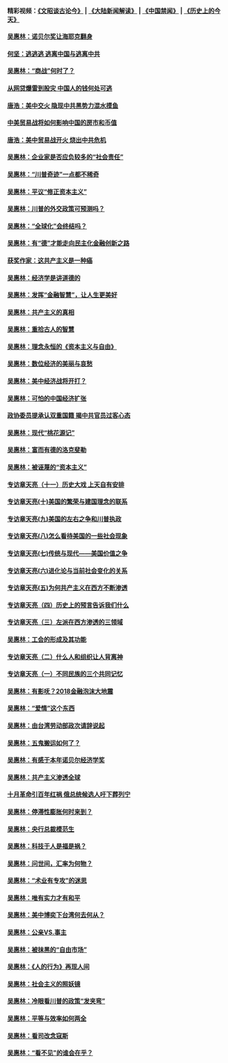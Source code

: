 #### 精彩视频：[《文昭谈古论今》](https://github.com/gfw-breaker/wenzhao/blob/master/README.md?t=12051532) | [《大陆新闻解读》](https://github.com/gfw-breaker/ntdtv-comedy/blob/master/README.md?t=12051532) | [《中国禁闻》](https://github.com/gfw-breaker/ntdtv-news/blob/master/README.md?t=12051532) | [《历史上的今天》](https://github.com/gfw-breaker/today-in-history/blob/master/README.md?t=12051532) 

#### [吴惠林：诺贝尔奖让海耶克翻身](../pages/nsc423/n10890049.md?t=12051532) 

#### [何坚：逃逃逃 逃离中国与逃离中共](../pages/nsc423/n10592891.md?t=12051532) 

#### [吴惠林：“商战”何时了？](../pages/nsc423/n10573558.md?t=12051532) 

#### [从网贷爆雷到股灾 中国人的钱何处可逃](../pages/nsc423/n10572800.md?t=12051532) 

#### [唐浩：美中交火 隐现中共黑势力混水摸鱼](../pages/nsc423/n10544040.md?t=12051532) 

#### [中美贸易战将如何影响中国的房市和币值](../pages/nsc423/n10543697.md?t=12051532) 

#### [唐浩：美中贸易战开火 烧出中共危机](../pages/nsc423/n10540126.md?t=12051532) 

#### [吴惠林：企业家是否应负较多的“社会责任”](../pages/nsc423/n10535022.md?t=12051532) 

#### [吴惠林：“川普奇迹”一点都不稀奇](../pages/nsc423/n10512808.md?t=12051532) 

#### [吴惠林：平议“修正资本主义”](../pages/nsc423/n10495724.md?t=12051532) 

#### [吴惠林：川普的外交政策可预测吗？](../pages/nsc423/n10462387.md?t=12051532) 

#### [吴惠林：“全球化”会终结吗？](../pages/nsc423/n10452838.md?t=12051532) 

#### [吴惠林：有“德”才能走向民主化金融创新之路](../pages/nsc423/n10432292.md?t=12051532) 

#### [获奖作家：这共产主义是一种癌](../pages/nsc423/n10431541.md?t=12051532) 

#### [吴惠林：经济学是讲道德的](../pages/nsc423/n10398014.md?t=12051532) 

#### [吴惠林：发挥“金融智慧”，让人生更美好](../pages/nsc423/n10375019.md?t=12051532) 

#### [吴惠林：共产主义的真相](../pages/nsc423/n10351394.md?t=12051532) 

#### [吴惠林：重拾古人的智慧](../pages/nsc423/n10337691.md?t=12051532) 

#### [吴惠林：理念永恒的《资本主义与自由》](../pages/nsc423/n10316274.md?t=12051532) 

#### [吴惠林：数位经济的美丽与哀愁](../pages/nsc423/n10292946.md?t=12051532) 

#### [吴惠林：美中经济战将开打？](../pages/nsc423/n10258825.md?t=12051532) 

#### [吴惠林：可怕的中国经济扩张](../pages/nsc423/n10219147.md?t=12051532) 

#### [政协委员提承认双重国籍 揭中共官员过客心态](../pages/nsc423/n10208809.md?t=12051532) 

#### [吴惠林：现代“桃花源记”](../pages/nsc423/n10185234.md?t=12051532) 

#### [吴惠林：富而有德的洛克斐勒](../pages/nsc423/n10142264.md?t=12051532) 

#### [吴惠林：被诬蔑的“资本主义”](../pages/nsc423/n10124816.md?t=12051532) 

#### [专访章天亮（十一）历史大戏 上天自有安排](../pages/nsc423/n10094905.md?t=12051532) 

#### [专访章天亮(十)美国的繁荣与建国理念的联系](../pages/nsc423/n10094899.md?t=12051532) 

#### [专访章天亮(九)美国的左右之争和川普执政](../pages/nsc423/n10094889.md?t=12051532) 

#### [专访章天亮(八)怎么看待美国的一些社会现象](../pages/nsc423/n10094857.md?t=12051532) 

#### [专访章天亮(七)传统与现代——美国价值之争](../pages/nsc423/n10093140.md?t=12051532) 

#### [专访章天亮(六)进化论与当前社会变化的关系](../pages/nsc423/n10092036.md?t=12051532) 

#### [专访章天亮(五)为何共产主义在西方不断渗透](../pages/nsc423/n10083620.md?t=12051532) 

#### [专访章天亮（四）历史上的预言告诉我们什么](../pages/nsc423/n10083606.md?t=12051532) 

#### [专访章天亮（三）左派在西方渗透的三领域](../pages/nsc423/n10081115.md?t=12051532) 

#### [吴惠林：工会的形成及其功能](../pages/nsc423/n10080633.md?t=12051532) 

#### [专访章天亮（二）什么人和组织让人背离神](../pages/nsc423/n10076637.md?t=12051532) 

#### [专访章天亮（一）不同民族的三个共同记忆](../pages/nsc423/n10074188.md?t=12051532) 

#### [吴惠林：有影呒？2018金融泡沫大地震](../pages/nsc423/n10040534.md?t=12051532) 

#### [吴惠林：“爱情”这个东西](../pages/nsc423/n10019423.md?t=12051532) 

#### [吴惠林：由台湾劳动部政次请辞说起](../pages/nsc423/n9979679.md?t=12051532) 

#### [吴惠林：五鬼搬运如何了？](../pages/nsc423/n9925338.md?t=12051532) 

#### [吴惠林：有感于本年诺贝尔经济学奖](../pages/nsc423/n9871883.md?t=12051532) 

#### [吴惠林：共产主义渗透全球](../pages/nsc423/n9812748.md?t=12051532) 

#### [十月革命引百年红祸 俄总统候选人吁下葬列宁](../pages/nsc423/n9810182.md?t=12051532) 

#### [吴惠林：停滞性膨胀何时来到？](../pages/nsc423/n9764136.md?t=12051532) 

#### [吴惠林：央行总裁模范生](../pages/nsc423/n9728134.md?t=12051532) 

#### [吴惠林：科技于人是福是祸？](../pages/nsc423/n9672982.md?t=12051532) 

#### [吴惠林：问世间，汇率为何物？](../pages/nsc423/n9621788.md?t=12051532) 

#### [吴惠林：“术业有专攻”的迷思](../pages/nsc423/n9580363.md?t=12051532) 

#### [吴惠林：唯有实力才有和平](../pages/nsc423/n9529599.md?t=12051532) 

#### [吴惠林：美中博奕下台湾何去何从？](../pages/nsc423/n9483598.md?t=12051532) 

#### [吴惠林：公亲VS.事主](../pages/nsc423/n9425637.md?t=12051532) 

#### [吴惠林：被抹黑的“自由市场”](../pages/nsc423/n9351545.md?t=12051532) 

#### [吴惠林：《人的行为》再现人间](../pages/nsc423/n9296339.md?t=12051532) 

#### [吴惠林：社会主义的照妖镜](../pages/nsc423/n9243460.md?t=12051532) 

#### [吴惠林：冷眼看川普的政策“发夹弯”](../pages/nsc423/n9120684.md?t=12051532) 

#### [吴惠林：平等与效率如何两全](../pages/nsc423/n9075430.md?t=12051532) 

#### [吴惠林：看司改念寇斯](../pages/nsc423/n9024915.md?t=12051532) 

#### [吴惠林：“看不见”的谁会在乎？](../pages/nsc423/n8977488.md?t=12051532) 

